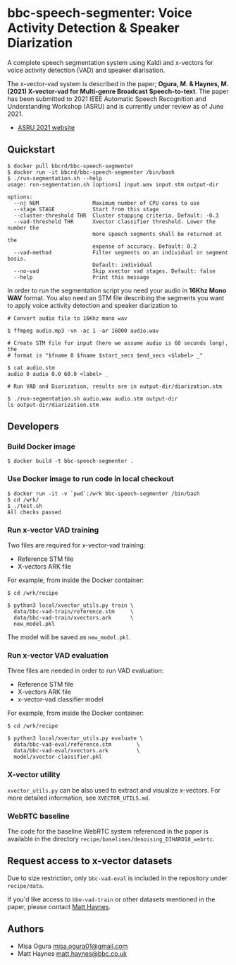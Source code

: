 # bbc-speech-segmenter: Voice Activity Detection & Speaker Diarization

A complete speech segmentation system using Kaldi and x-vectors for voice
activity detection (VAD) and speaker diarisation.

The x-vector-vad system is described in the paper; **Ogura, M. & Haynes, M.
(2021) X-vector-vad for Multi-genre Broadcast Speech-to-text**. The paper has
been submitted to 2021 IEEE Automatic Speech Recognition and Understanding
Workshop (ASRU) and is currently under review as of June 2021.

* [ASRU 2021 website](https://asru2021.org/)

## Quickstart

```
$ docker pull bbcrd/bbc-speech-segmenter
$ docker run -it bbcrd/bbc-speech-segmenter /bin/bash
$ ./run-segmentation.sh --help
usage: run-segmentation.sh [options] input.wav input.stm output-dir

options:
  --nj NUM                 Maximum number of CPU cores to use
  --stage STAGE            Start from this stage
  --cluster-threshold THR  Cluster stopping criteria. Default: -0.3
  --vad-threshold THR      Xvector classifier threshold. Lower the number the
                           more speech segments shall be returned at the
                           expense of accuracy. Default: 0.2
  --vad-method             Filter segments on an individual or segment basis.
                           Default: individual
  --no-vad                 Skip xvector vad stages. Default: false
  --help                   Print this message
```

In order to run the segmentation script you need your audio in **16Khz Mono WAV**
format. You also need an STM file describing the segments you want to apply
voice activity detection and speaker diarization to.

```
# Convert audio file to 16Khz mono wav

$ ffmpeg audio.mp3 -vn -ac 1 -ar 16000 audio.wav

# Create STM file for input (here we assume audio is 60 seconds long), the
# format is "$fname 0 $fname $start_secs $end_secs <$label> _"

$ cat audio.stm
audio 0 audio 0.0 60.0 <label> _

# Run VAD and Diarization, results are in output-dir/diarization.stm

$ ./run-segmentation.sh audio.wav audio.stm output-dir
ls output-dir/diarization.stm
```

## Developers

### Build Docker image

```terminal
$ docker build -t bbc-speech-segmenter .
```

### Use Docker image to run code in local checkout

```terminal
$ docker run -it -v `pwd`:/wrk bbc-speech-segmenter /bin/bash
$ cd /wrk/
$ ./test.sh
All checks passed
```

### Run x-vector VAD training

Two files are required for x-vector-vad training:

* Reference STM file
* X-vectors ARK file

For example, from inside the Docker container:

```termiinal
$ cd /wrk/recipe

$ python3 local/xvector_utils.py train \
  data/bbc-vad-train/reference.stm     \
  data/bbc-vad-train/xvectors.ark      \
  new_model.pkl
```

The model will be saved as `new_model.pkl`.

### Run x-vector VAD evaluation

Three files are needed in order to run VAD evaluation:

* Reference STM file
* X-vectors ARK file
* x-vector-vad classifier model

For example, from inside the Docker container:

```termiinal
$ cd /wrk/recipe

$ python3 local/xvector_utils.py evaluate \
  data/bbc-vad-eval/reference.stm        \
  data/bbc-vad-eval/xvectors.ark         \
  model/xvector-classifier.pkl
```

### X-vector utility

`xvector_utils.py` can be also used to extract and visualize x-vectors. For
more detailed information, see `XVECTOR_UTILS.md`.

### WebRTC baseline

The code for the baseline WebRTC system referenced in the paper is available in
the directory `recipe/baselines/denoising_DIHARD18_webrtc`.

## Request access to x-vector datasets

Due to size restriction, only `bbc-vad-eval` is included in the repository under `recipe/data`.

If you'd like access to `bbe-vad-train` or other datasets mentioned in the paper,
please contact [Matt Haynes](mailto:matt.haynes@bbc.co.uk?subject=[xvector-vad-for-stt]%20Request%20Access%20to%20Datasets).

## Authors

* Misa Ogura <misa.ogura01@gmail.com>
* Matt Haynes <matt.haynes@bbc.co.uk>
